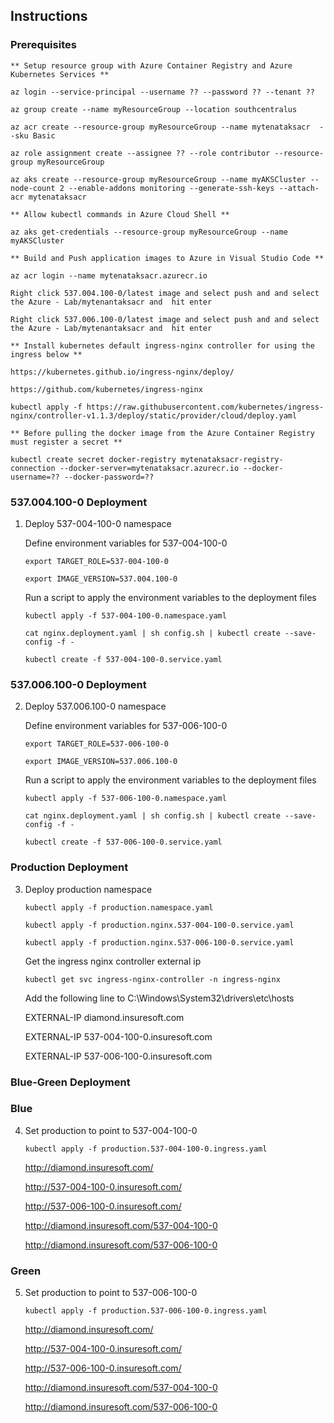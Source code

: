## Instructions
### Prerequisites

    ** Setup resource group with Azure Container Registry and Azure Kubernetes Services **
    
    az login --service-principal --username ?? --password ?? --tenant ??
    
    az group create --name myResourceGroup --location southcentralus
    
    az acr create --resource-group myResourceGroup --name mytenataksacr  --sku Basic 
    
    az role assignment create --assignee ?? --role contributor --resource-group myResourceGroup
    
    az aks create --resource-group myResourceGroup --name myAKSCluster --node-count 2 --enable-addons monitoring --generate-ssh-keys --attach-acr mytenataksacr  

    ** Allow kubectl commands in Azure Cloud Shell **
    
    az aks get-credentials --resource-group myResourceGroup --name myAKSCluster

    ** Build and Push application images to Azure in Visual Studio Code **
    
    az acr login --name mytenataksacr.azurecr.io
    
    Right click 537.004.100-0/latest image and select push and and select the Azure - Lab/mytenantaksacr and  hit enter
    
    Right click 537.006.100-0/latest image and select push and and select the Azure - Lab/mytenantaksacr and  hit enter

    ** Install kubernetes default ingress-nginx controller for using the ingress below **
    
    https://kubernetes.github.io/ingress-nginx/deploy/
    
    https://github.com/kubernetes/ingress-nginx
    
    kubectl apply -f https://raw.githubusercontent.com/kubernetes/ingress-nginx/controller-v1.1.3/deploy/static/provider/cloud/deploy.yaml

    ** Before pulling the docker image from the Azure Container Registry must register a secret **
    
    kubectl create secret docker-registry mytenataksacr-registry-connection --docker-server=mytenataksacr.azurecr.io --docker-username=?? --docker-password=??

### 537.004.100-0 Deployment
1. Deploy 537-004-100-0 namespace 

    Define environment variables for 537-004-100-0
    
    `export TARGET_ROLE=537-004-100-0`
    
    `export IMAGE_VERSION=537.004.100-0`

    Run a script to apply the environment variables to the deployment files
    
    `kubectl apply -f 537-004-100-0.namespace.yaml`  
    
    `cat nginx.deployment.yaml | sh config.sh | kubectl create --save-config -f -`
    
    `kubectl create -f 537-004-100-0.service.yaml`

### 537.006.100-0 Deployment
2. Deploy 537.006.100-0 namespace

    Define environment variables for 537-006-100-0
    
    `export TARGET_ROLE=537-006-100-0`
    
    `export IMAGE_VERSION=537.006.100-0`

    Run a script to apply the environment variables to the deployment files
    
    `kubectl apply -f 537-006-100-0.namespace.yaml`
    
    `cat nginx.deployment.yaml | sh config.sh | kubectl create --save-config -f -`   
    
    `kubectl create -f 537-006-100-0.service.yaml`

### Production Deployment
3. Deploy production namespace
    
    `kubectl apply -f production.namespace.yaml`
    
    `kubectl apply -f production.nginx.537-004-100-0.service.yaml`
    
    `kubectl apply -f production.nginx.537-006-100-0.service.yaml`

    Get the ingress nginx controller external ip
    
    `kubectl get svc ingress-nginx-controller -n ingress-nginx`
    
    Add the following line to C:\Windows\System32\drivers\etc\hosts
    
    EXTERNAL-IP diamond.insuresoft.com
    
    EXTERNAL-IP 537-004-100-0.insuresoft.com
    
    EXTERNAL-IP 537-006-100-0.insuresoft.com

### Blue-Green Deployment

### Blue
4. Set production to point to 537-004-100-0
    
    `kubectl apply -f production.537-004-100-0.ingress.yaml`
    
    http://diamond.insuresoft.com/
    
    http://537-004-100-0.insuresoft.com/
    
    http://537-006-100-0.insuresoft.com/
    
    http://diamond.insuresoft.com/537-004-100-0
    
    http://diamond.insuresoft.com/537-006-100-0

### Green
5. Set production to point to 537-006-100-0
    
    `kubectl apply -f production.537-006-100-0.ingress.yaml`
    
    http://diamond.insuresoft.com/
    
    http://537-004-100-0.insuresoft.com/
    
    http://537-006-100-0.insuresoft.com/
    
    http://diamond.insuresoft.com/537-004-100-0
    
    http://diamond.insuresoft.com/537-006-100-0




